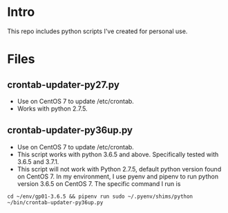 # Intro
This repo includes python scripts I've created for personal use. 

# Files

## crontab-updater-py27.py
- Use on CentOS 7 to update /etc/crontab. 
- Works with python 2.7.5.

## crontab-updater-py36up.py
- Use on CentOS 7 to update /etc/crontab.
- This script works with python 3.6.5 and above. Specifically tested with 3.6.5 and 3.7.1.
- This script will not work with Python 2.7.5, default python version found on CentOS 7. In my environment, I use pyenv and pipenv to run python version 3.6.5 on CentOS 7. The specific command I run is

```
cd ~/env/gp01-3.6.5 && pipenv run sudo ~/.pyenv/shims/python ~/bin/crontab-updater-py36up.py
```